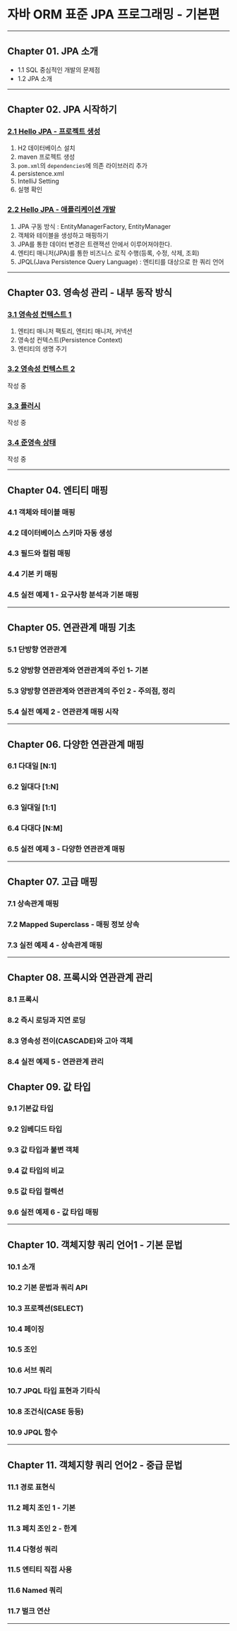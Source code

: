 
# 자바 ORM 표준 JPA 프로그래밍 - 기본편

---

## Chapter 01. JPA 소개
- 1.1 SQL 중심적인 개발의 문제점
- 1.2 JPA 소개

---

## Chapter 02. JPA 시작하기
### <a href="Chapter 02. JPA 시작하기/2.1 Hello JPA - 프로젝트 생성.md" target="_blank">2.1 Hello JPA - 프로젝트 생성</a>
1) H2 데이터베이스 설치
2) maven 프로젝트 생성
3) `pom.xml`의 `dependencies`에 의존 라이브러리 추가
4) persistence.xml
5) IntelliJ Setting
6) 실행 확인

### <a href="Chapter 02. JPA 시작하기/2.2 Hello JPA - 애플리케이션 개발.md" target="_blank">2.2 Hello JPA - 애플리케이션 개발</a>
1) JPA 구동 방식 : EntityManagerFactory, EntityManager
2) 객체와 테이블을 생성하고 매핑하기
3) JPA를 통한 데이터 변경은 트랜잭션 안에서 이루어져야한다.
4) 엔티티 매니저(JPA)를 통한 비즈니스 로직 수행(등록, 수정, 삭제, 조회)
5) JPQL(Java Persistence Query Language) : 엔티티를 대상으로 한 쿼리 언어

---

## Chapter 03. 영속성 관리 - 내부 동작 방식

### <a href="Chapter 03. 영속성 관리 - 내부 동작 방식/3.1 영속성 컨텍스트 1.md" target="_blank">3.1 영속성 컨텍스트 1</a>
1) 엔티티 매니저 팩토리, 엔티티 매니저, 커넥션
2) 영속성 컨텍스트(Persistence Context)
3) 엔티티의 생명 주기

### <a href="Chapter 03. 영속성 관리 - 내부 동작 방식/3.2 영속성 컨텍스트 2.md" target="_blank">3.2 영속성 컨텍스트 2</a>
작성 중

### <a href="Chapter 03. 영속성 관리 - 내부 동작 방식/3.3 플러시.md" target="_blank">3.3 플러시</a>
작성 중

### <a href="Chapter 03. 영속성 관리 - 내부 동작 방식/3.4 준영속 상태.md" target="_blank">3.4 준영속 상태</a>
작성 중

---

## Chapter 04. 엔티티 매핑
### 4.1 객체와 테이블 매핑
### 4.2 데이터베이스 스키마 자동 생성
### 4.3 필드와 컬럼 매핑
### 4.4 기본 키 매핑
### 4.5 실전 예제 1 - 요구사항 분석과 기본 매핑

---

## Chapter 05. 연관관계 매핑 기초
### 5.1 단방향 연관관계
### 5.2 양방향 연관관계와 연관관계의 주인 1- 기본
### 5.3 양방향 연관관계와 연관관계의 주인 2 - 주의점, 정리 
### 5.4 실전 예제 2 - 연관관계 매핑 시작

---

## Chapter 06. 다양한 연관관계 매핑
### 6.1 다대일 [N:1]
### 6.2 일대다 [1:N]
### 6.3 일대일 [1:1]
### 6.4 다대다 [N:M]
### 6.5 실전 예제 3 - 다양한 연관관계 매핑

---

## Chapter 07. 고급 매핑
### 7.1 상속관계 매핑
### 7.2 Mapped Superclass - 매핑 정보 상속
### 7.3 실전 예제 4 - 상속관계 매핑

---

## Chapter 08. 프록시와 연관관계 관리
### 8.1 프록시
### 8.2 즉시 로딩과 지연 로딩
### 8.3 영속성 전이(CASCADE)와 고아 객체
### 8.4 실전 예제 5 - 연관관계 관리

## Chapter 09. 값 타입
### 9.1 기본값 타입
### 9.2 임베디드 타입
### 9.3 값 타입과 불변 객체
### 9.4 값 타입의 비교
### 9.5 값 타입 컬렉션
### 9.6 실전 예제 6 - 값 타입 매핑

---

## Chapter 10. 객체지향 쿼리 언어1 - 기본 문법
### 10.1 소개
### 10.2 기본 문법과 쿼리 API
### 10.3 프로젝션(SELECT)
### 10.4 페이징
### 10.5 조인
### 10.6 서브 쿼리
### 10.7 JPQL 타입 표현과 기타식
### 10.8 조건식(CASE 등등)
### 10.9 JPQL 함수

---

## Chapter 11. 객체지향 쿼리 언어2 - 중급 문법
### 11.1 경로 표현식
### 11.2 페치 조인 1 - 기본
### 11.3 페치 조인 2 - 한계
### 11.4 다형성 쿼리
### 11.5 엔티티 직접 사용
### 11.6 Named 쿼리
### 11.7 벌크 연산

---
